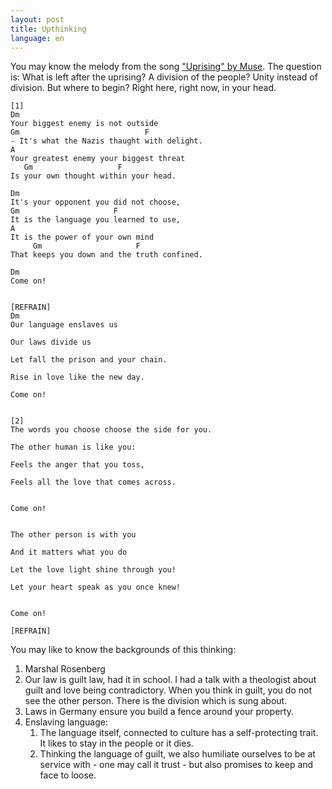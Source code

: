 ```yaml
---
layout: post
title: Upthinking
language: en
---
```


You may know the melody from the song ["Uprising" by Muse]().
The question is: What is left after the uprising?
A division of the people?
Unity instead of division. But where to begin?
Right here, right now, in your head.

```
[1]
Dm
Your biggest enemy is not outside
Gm                            F
- It's what the Nazis thaught with delight.
A
Your greatest enemy your biggest threat
   Gm                   F
Is your own thought within your head.

Dm
It's your opponent you did not choose,
Gm                     F
It is the language you learned to use,
A
It is the power of your own mind
     Gm                     F
That keeps you down and the truth confined.

Dm
Come on!


[REFRAIN]
Dm
Our language enslaves us

Our laws divide us

Let fall the prison and your chain.

Rise in love like the new day.

Come on!


[2]
The words you choose choose the side for you.

The other human is like you:

Feels the anger that you toss,

Feels all the love that comes across.


Come on!


The other person is with you

And it matters what you do

Let the love light shine through you!

Let your heart speak as you once knew!


Come on!

[REFRAIN]

```

You may like to know the backgrounds of this thinking:
1. Marshal Rosenberg
2. Our law is guilt law, had it in school. I had a talk with a theologist about
   guilt and love being contradictory. When you think in guilt, you do not see
   the other person. There is the division which is sung about.
3. Laws in Germany ensure you build a fence around your property.
4. Enslaving language: 
   1. The language itself, connected to culture has a self-protecting trait.
      It likes to stay in the people or it dies.
   2. Thinking the language of guilt, we also humiliate ourselves to be at
      service with - one may call it trust - but also promises to keep and face
      to loose.